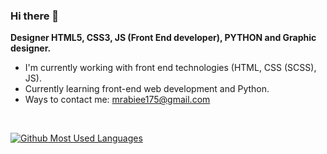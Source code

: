 ### Hi there 👋

**Designer HTML5, CSS3, JS (Front End developer), PYTHON and Graphic designer.**

- I'm currently working with front end technologies (HTML, CSS (SCSS), JS).
- Currently learning front-end web development and Python.
- Ways to contact me: <a href="mailto:mrabiee175@gmail.com">mrabiee175@gmail.com</a>

<br>

[![Github Most Used Languages](https://github-readme-stats.vercel.app/api/top-langs/?username=Mhadi-1382&layout=compact&theme=dark)](https://github.com/Mhadi-1382/github-readme-stats)
